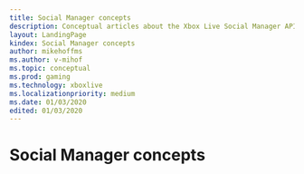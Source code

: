 ```yaml
---
title: Social Manager concepts
description: Conceptual articles about the Xbox Live Social Manager API.
layout: LandingPage
kindex: Social Manager concepts
author: mikehoffms
ms.author: v-mihof
ms.topic: conceptual
ms.prod: gaming
ms.technology: xboxlive
ms.localizationpriority: medium
ms.date: 01/03/2020
edited: 01/03/2020
---
```


# Social Manager concepts


<!-- 
### In this section

| Article | Description |
|---------|-------------|
| [__](__) | __ |
| [__](__) | __ |
| [__](__) | __ |
-->
